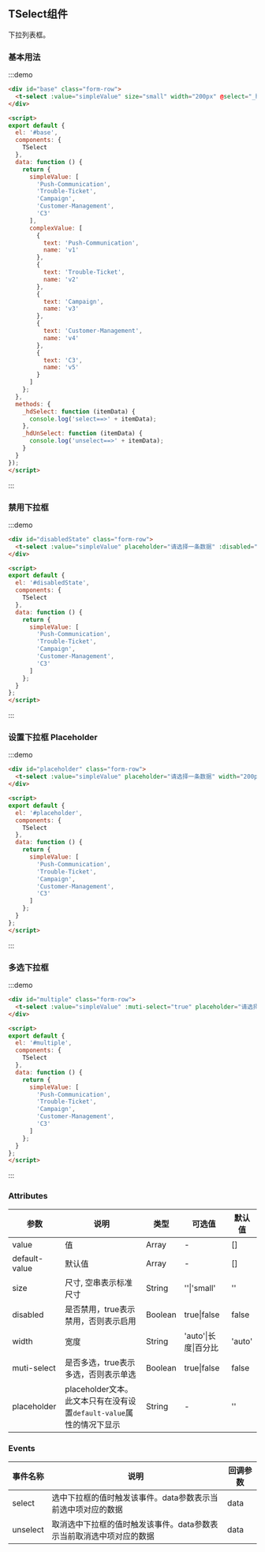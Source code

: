 <script>
import {TSelect} from 'ai-taurus-desktop';
export default {
  components: {
    TSelect
  },
  data: function () {
    return {
      simpleValue: [
        'Push-Communication',
        'Trouble-Ticket',
        'Campaign',
        'Customer-Management',
        'C3'
      ],
      complexValue: [
        {
          text: 'Push-Communication',
          name: 'v1'
        },
        {
          text: 'Trouble-Ticket',
          name: 'v2'
        },
        {
          text: 'Campaign',
          name: 'v3'
        },
        {
          text: 'Customer-Management',
          name: 'v4'
        },
        {
          text: 'C3',
          name: 'v5'
        }
      ]
    };
  },
  methods: {
    _hdSelect: function (itemData) {
      console.log('select==>' + itemData);
    },
    _hdUnSelect: function (itemData) {
      console.log('unselect==>' + itemData);
    }
  }
};
</script>

## TSelect组件

下拉列表框。

### 基本用法

:::demo

```html
<div id="base" class="form-row">
  <t-select :value="simpleValue" size="small" width="200px" @select="_hdSelect" @unselect="_hdUnSelect"></t-select>
</div>

<script>
export default {
  el: '#base',
  components: {
    TSelect
  },
  data: function () {
    return {
      simpleValue: [
        'Push-Communication',
        'Trouble-Ticket',
        'Campaign',
        'Customer-Management',
        'C3'
      ],
      complexValue: [
        {
          text: 'Push-Communication',
          name: 'v1'
        },
        {
          text: 'Trouble-Ticket',
          name: 'v2'
        },
        {
          text: 'Campaign',
          name: 'v3'
        },
        {
          text: 'Customer-Management',
          name: 'v4'
        },
        {
          text: 'C3',
          name: 'v5'
        }
      ]
    };
  },
  methods: {
    _hdSelect: function (itemData) {
      console.log('select==>' + itemData);
    },
    _hdUnSelect: function (itemData) {
      console.log('unselect==>' + itemData);
    }
  }
});
</script>
```
:::

### 禁用下拉框

:::demo

```html
<div id="disabledState" class="form-row">
  <t-select :value="simpleValue" placeholder="请选择一条数据" :disabled="true" width="200px"></t-select>
</div>

<script>
export default {
  el: '#disabledState',
  components: {
    TSelect
  },
  data: function () {
    return {
      simpleValue: [
        'Push-Communication',
        'Trouble-Ticket',
        'Campaign',
        'Customer-Management',
        'C3'
      ]
    };
  }
};
</script>
```
:::

### 设置下拉框 Placeholder

:::demo

```html
<div id="placeholder" class="form-row">
  <t-select :value="simpleValue" placeholder="请选择一条数据" width="200px"></t-select>
</div>

<script>
export default {
  el: '#placeholder',
  components: {
    TSelect
  },
  data: function () {
    return {
      simpleValue: [
        'Push-Communication',
        'Trouble-Ticket',
        'Campaign',
        'Customer-Management',
        'C3'
      ]
    };
  }
};
</script>
```

:::

### 多选下拉框

:::demo

```html
<div id="multiple" class="form-row">
  <t-select :value="simpleValue" :muti-select="true" placeholder="请选择" width="400px"></t-select>
</div>

<script>
export default {
  el: '#multiple',
  components: {
    TSelect
  },
  data: function () {
    return {
      simpleValue: [
        'Push-Communication',
        'Trouble-Ticket',
        'Campaign',
        'Customer-Management',
        'C3'
      ]
    };
  }
};
</script>
```

:::

### Attributes

| 参数 | 说明 | 类型 | 可选值 | 默认值 |
| ---- | ---- | ---- | ---- | ---- |
| value | 值 | Array | - | [] |
| default-value | 默认值 | Array | - | [] |
| size | 尺寸, 空串表示标准尺寸 | String | ''\|'small' | '' |
| disabled | 是否禁用，true表示禁用，否则表示启用 | Boolean | true\|false | false |
| width | 宽度 | String | 'auto'\|长度\|百分比 | 'auto' |
| muti-select | 是否多选，true表示多选，否则表示单选 | Boolean | true\|false | false |
| placeholder | placeholder文本。此文本只有在没有设置`default-value`属性的情况下显示 | String | - | '' |

### Events

| 事件名称 | 说明 | 回调参数 |
| --- | --- | --- |
| select | 选中下拉框的值时触发该事件。data参数表示当前选中项对应的数据 | data |
| unselect | 取消选中下拉框的值时触发该事件。data参数表示当前取消选中项对应的数据 | data |
